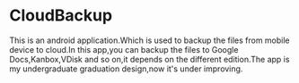 CloudBackup
===========

This is an android application.Which is used to backup the files from mobile device to cloud.In this app,you can backup the files to Google Docs,Kanbox,VDisk and so on,it depends on the different edition.The app is my  undergraduate graduation design,now it's under improving.

